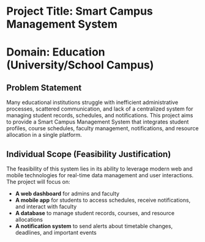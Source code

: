 # Project Title: Smart Campus Management System

# Domain: Education (University/School Campus)

## Problem Statement
Many educational institutions struggle with inefficient administrative processes, scattered communication, and lack of a centralized system for managing student records, schedules, and notifications. This project aims to provide a Smart Campus Management System that integrates student profiles, course schedules, faculty management, notifications, and resource allocation in a single platform.

## Individual Scope (Feasibility Justification)
The feasibility of this system lies in its ability to leverage modern web and mobile technologies for real-time data management and user interactions. The project will focus on:

- **A web dashboard** for admins and faculty
- **A mobile app** for students to access schedules, receive notifications, and interact with faculty
- **A database** to manage student records, courses, and resource allocations
- **A notification system** to send alerts about timetable changes, deadlines, and important events
